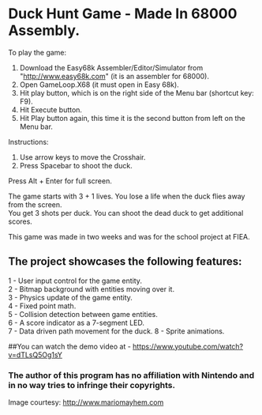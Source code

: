 # Duck Hunt Game - Made In 68000 Assembly.

To play the game:  
1. Download the Easy68k Assembler/Editor/Simulator from "http://www.easy68k.com" (it is an assembler for 68000).  
2. Open GameLoop.X68 (it must open in Easy 68k).  
3. Hit play button, which is on the right side of the Menu bar (shortcut key: F9).  
4. Hit Execute button.  
5. Hit Play button again, this time it is the second button from left on the Menu bar.  

Instructions:  
1. Use arrow keys to move the Crosshair.  
2. Press Spacebar to shoot the duck.  

Press Alt + Enter for full screen.

The game starts with 3 + 1 lives. You lose a life when the duck flies away from the screen.  
You get 3 shots per duck. You can shoot the dead duck to get additional scores.  

This game was made in two weeks and was for the school project at FIEA.  

The project showcases the following features:  
---
1 - User input control for the game entity.  
2 - Bitmap background with entities moving over it.  
3 - Physics update of the game entity.  
4 - Fixed point math.  
5 - Collision detection between game entities.  
6 - A score indicator as a 7-segment LED.  
7 - Data driven path movement for the duck.
8 - Sprite animations.

##You can watch the demo video at - https://www.youtube.com/watch?v=dTLsQ5Og1sY

### The author of this program has no affiliation with Nintendo and in no way tries to infringe their copyrights.  

Image courtesy: http://www.mariomayhem.com
